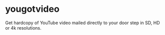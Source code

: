 # yougotvideo
Get hardcopy of YouTube video mailed directly to your door step in SD, HD or 4k resolutions.
